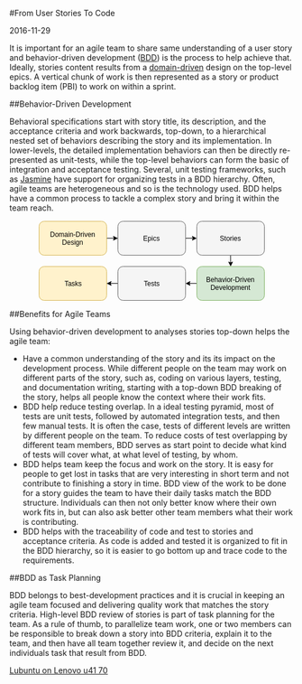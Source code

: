 #From User Stories To Code

2016-11-29

<!--- tags: agile -->

It is important for an agile team to share same understanding of a user story and behavior-driven development ([BDD](https://en.wikipedia.org/wiki/Behavior-driven_development)) is the process to help achieve that. Ideally, stories content results from a [domain-driven](https://en.wikipedia.org/wiki/Domain-driven_design) design on the top-level epics. A vertical chunk of work is then represented as a story or product backlog item (PBI) to work on within a sprint.

##Behavior-Driven Development

Behavioral specifications start with story title, its description, and the acceptance criteria and work backwards, top-down, to a hierarchical nested set of behaviors describing the story and its implementation. In lower-levels, the detailed implementation behaviors can then be directly re-presented as unit-tests, while the top-level behaviors can form the basic of integration and acceptance testing. Several, unit testing frameworks, such as [Jasmine](https://jasmine.github.io/) have support for organizing tests in a BDD hierarchy. Often, agile teams are heterogeneous and so is the technology used. BDD helps have a common process to tackle a complex story and bring it within the team reach.

<center><svg xmlns="http://www.w3.org/2000/svg" xmlns:xlink="http://www.w3.org/1999/xlink" width="403px" height="143px" version="1.1"><defs/><g transform="translate(0.5,0.5)"><path d="M 121 31 L 141 31 L 121 31 L 134.63 31" fill="none" stroke="#000000" stroke-miterlimit="10" pointer-events="none"/><path d="M 139.88 31 L 132.88 34.5 L 134.63 31 L 132.88 27.5 Z" fill="#000000" stroke="#000000" stroke-miterlimit="10" pointer-events="none"/><rect x="1" y="1" width="120" height="60" rx="9" ry="9" fill="#fff2cc" stroke="#d6b656" pointer-events="none"/><g transform="translate(2.5,17.5)"><switch><foreignObject style="overflow:visible;" pointer-events="all" width="116" height="26" requiredFeatures="http://www.w3.org/TR/SVG11/feature#Extensibility"><div xmlns="http://www.w3.org/1999/xhtml" style="display: inline-block; font-size: 12px; font-family: Helvetica; color: rgb(0, 0, 0); line-height: 1.2; vertical-align: top; width: 116px; white-space: normal; word-wrap: normal; text-align: center;"><div xmlns="http://www.w3.org/1999/xhtml" style="display:inline-block;text-align:inherit;text-decoration:inherit;">Domain-Driven Design</div></div></foreignObject><text x="58" y="19" fill="#000000" text-anchor="middle" font-size="12px" font-family="Helvetica">Domain-Driven Design</text></switch></g><path d="M 261 31 L 274.63 31" fill="none" stroke="#000000" stroke-miterlimit="10" pointer-events="none"/><path d="M 279.88 31 L 272.88 34.5 L 274.63 31 L 272.88 27.5 Z" fill="#000000" stroke="#000000" stroke-miterlimit="10" pointer-events="none"/><rect x="141" y="1" width="120" height="60" rx="9" ry="9" fill="#f5f5f5" stroke="#666666" pointer-events="none"/><g transform="translate(185.5,24.5)"><switch><foreignObject style="overflow:visible;" pointer-events="all" width="30" height="12" requiredFeatures="http://www.w3.org/TR/SVG11/feature#Extensibility"><div xmlns="http://www.w3.org/1999/xhtml" style="display: inline-block; font-size: 12px; font-family: Helvetica; color: rgb(0, 0, 0); line-height: 1.2; vertical-align: top; width: 30px; white-space: nowrap; word-wrap: normal; text-align: center;"><div xmlns="http://www.w3.org/1999/xhtml" style="display:inline-block;text-align:inherit;text-decoration:inherit;">Epics</div></div></foreignObject><text x="15" y="12" fill="#000000" text-anchor="middle" font-size="12px" font-family="Helvetica">Epics</text></switch></g><path d="M 341 61 L 341 74.63" fill="none" stroke="#000000" stroke-miterlimit="10" pointer-events="none"/><path d="M 341 79.88 L 337.5 72.88 L 341 74.63 L 344.5 72.88 Z" fill="#000000" stroke="#000000" stroke-miterlimit="10" pointer-events="none"/><rect x="281" y="1" width="120" height="60" rx="9" ry="9" fill="#f5f5f5" stroke="#666666" pointer-events="none"/><g transform="translate(321.5,24.5)"><switch><foreignObject style="overflow:visible;" pointer-events="all" width="38" height="12" requiredFeatures="http://www.w3.org/TR/SVG11/feature#Extensibility"><div xmlns="http://www.w3.org/1999/xhtml" style="display: inline-block; font-size: 12px; font-family: Helvetica; color: rgb(0, 0, 0); line-height: 1.2; vertical-align: top; width: 38px; white-space: nowrap; word-wrap: normal; text-align: center;"><div xmlns="http://www.w3.org/1999/xhtml" style="display:inline-block;text-align:inherit;text-decoration:inherit;">Stories</div></div></foreignObject><text x="19" y="12" fill="#000000" text-anchor="middle" font-size="12px" font-family="Helvetica">Stories</text></switch></g><path d="M 281 111 L 267.37 111" fill="none" stroke="#000000" stroke-miterlimit="10" pointer-events="none"/><path d="M 262.12 111 L 269.12 107.5 L 267.37 111 L 269.12 114.5 Z" fill="#000000" stroke="#000000" stroke-miterlimit="10" pointer-events="none"/><rect x="281" y="81" width="120" height="60" rx="9" ry="9" fill="#d5e8d4" stroke="#82b366" pointer-events="none"/><g transform="translate(282.5,97.5)"><switch><foreignObject style="overflow:visible;" pointer-events="all" width="116" height="26" requiredFeatures="http://www.w3.org/TR/SVG11/feature#Extensibility"><div xmlns="http://www.w3.org/1999/xhtml" style="display: inline-block; font-size: 12px; font-family: Helvetica; color: rgb(0, 0, 0); line-height: 1.2; vertical-align: top; width: 116px; white-space: normal; word-wrap: normal; text-align: center;"><div xmlns="http://www.w3.org/1999/xhtml" style="display:inline-block;text-align:inherit;text-decoration:inherit;">Behavior-Driven Development</div></div></foreignObject><text x="58" y="19" fill="#000000" text-anchor="middle" font-size="12px" font-family="Helvetica">Behavior-Driven Development</text></switch></g><path d="M 141 111 L 121 111 L 141 111 L 127.37 111" fill="none" stroke="#000000" stroke-miterlimit="10" pointer-events="none"/><path d="M 122.12 111 L 129.12 107.5 L 127.37 111 L 129.12 114.5 Z" fill="#000000" stroke="#000000" stroke-miterlimit="10" pointer-events="none"/><rect x="141" y="81" width="120" height="60" rx="9" ry="9" fill="#f5f5f5" stroke="#666666" pointer-events="none"/><g transform="translate(186.5,104.5)"><switch><foreignObject style="overflow:visible;" pointer-events="all" width="28" height="12" requiredFeatures="http://www.w3.org/TR/SVG11/feature#Extensibility"><div xmlns="http://www.w3.org/1999/xhtml" style="display: inline-block; font-size: 12px; font-family: Helvetica; color: rgb(0, 0, 0); line-height: 1.2; vertical-align: top; width: 29px; white-space: nowrap; word-wrap: normal; text-align: center;"><div xmlns="http://www.w3.org/1999/xhtml" style="display:inline-block;text-align:inherit;text-decoration:inherit;">Tests</div></div></foreignObject><text x="14" y="12" fill="#000000" text-anchor="middle" font-size="12px" font-family="Helvetica">Tests</text></switch></g><rect x="1" y="81" width="120" height="60" rx="9" ry="9" fill="#fff2cc" stroke="#d6b656" pointer-events="none"/><g transform="translate(45.5,104.5)"><switch><foreignObject style="overflow:visible;" pointer-events="all" width="31" height="12" requiredFeatures="http://www.w3.org/TR/SVG11/feature#Extensibility"><div xmlns="http://www.w3.org/1999/xhtml" style="display: inline-block; font-size: 12px; font-family: Helvetica; color: rgb(0, 0, 0); line-height: 1.2; vertical-align: top; width: 32px; white-space: nowrap; word-wrap: normal; text-align: center;"><div xmlns="http://www.w3.org/1999/xhtml" style="display:inline-block;text-align:inherit;text-decoration:inherit;">Tasks</div></div></foreignObject><text x="16" y="12" fill="#000000" text-anchor="middle" font-size="12px" font-family="Helvetica">Tasks</text></switch></g></g></svg></center>


##Benefits for Agile Teams

Using behavior-driven development to analyses stories top-down helps the agile team:

* Have a common understanding of the story and its its impact on the development process. While different people on the team may work on different parts of the story, such as, coding on various layers, testing, and documentation writing, starting with a top-down BDD breaking of the story, helps all people know the context where their work fits.
* BDD help reduce testing overlap. In a ideal testing pyramid, most of tests are unit tests, followed by automated integration tests, and then few manual tests. It is often the case, tests of different levels are written by different people on the team. To reduce costs of test overlapping by different team members, BDD serves as start point to decide what kind of tests will cover what, at what level of testing, by whom.
* BDD helps team keep the focus and work on the story. It is easy for people to get lost in tasks that are very interesting in short term and not contribute to finishing a story in time. BDD view of the work to be done for a story guides the team to have their daily tasks match the BDD structure. Individuals can then not only better know where their own work fits in, but can also ask better other team members what their work is contributing.
* BDD helps with the traceability of code and test to stories and acceptance criteria. As code is added and tested it is organized to fit in the BDD hierarchy, so it is easier to go bottom up and trace code to the requirements.

##BDD as Task Planning

BDD belongs to best-development practices and it is crucial in keeping an agile team focused and delivering quality work that matches the story criteria. High-level BDD review of stories is part of task planning for the team. As a rule of thumb, to parallelize team work, one or two members can be responsible to break down a story into BDD criteria, explain it to the team, and then have all team together review it, and decide on the next individuals task that result from BDD.

<ins class='nfooter'><a rel='next' id='fnext' href='#blog/2016/2016-11-13-Lubuntu-on-Lenovo-u41-70.md'>Lubuntu on Lenovo u41 70</a></ins>
